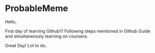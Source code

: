 # ProbableMeme

Hello, 

First day of learning Github!!! Following steps mentioned in Github Guide and simultaneously learning on coursera.

Great Day! Lot to do.

